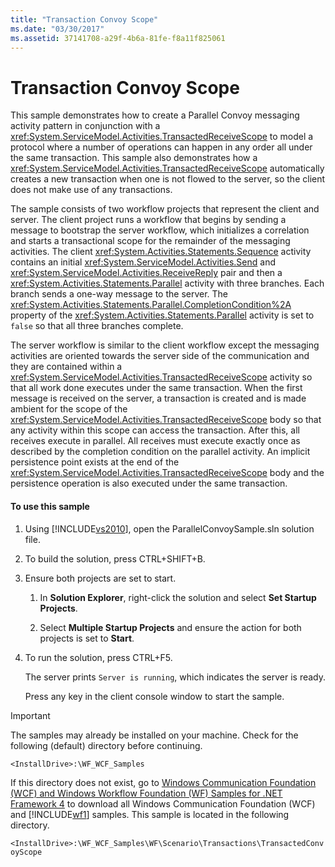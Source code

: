 ```yaml
---
title: "Transaction Convoy Scope"
ms.date: "03/30/2017"
ms.assetid: 37141708-a29f-4b6a-81fe-f8a11f825061
---
```

# Transaction Convoy Scope
This sample demonstrates how to create a Parallel Convoy messaging activity pattern in conjunction with a <xref:System.ServiceModel.Activities.TransactedReceiveScope> to model a protocol where a number of operations can happen in any order all under the same transaction. This sample also demonstrates how a <xref:System.ServiceModel.Activities.TransactedReceiveScope> automatically creates a new transaction when one is not flowed to the server, so the client does not make use of any transactions.  
  
 The sample consists of two workflow projects that represent the client and server. The client project runs a workflow that begins by sending a message to bootstrap the server workflow, which initializes a correlation and starts a transactional scope for the remainder of the messaging activities. The client <xref:System.Activities.Statements.Sequence> activity contains an initial <xref:System.ServiceModel.Activities.Send> and <xref:System.ServiceModel.Activities.ReceiveReply> pair and then a <xref:System.Activities.Statements.Parallel> activity with three branches. Each branch sends a one-way message to the server. The <xref:System.Activities.Statements.Parallel.CompletionCondition%2A> property of the <xref:System.Activities.Statements.Parallel> activity is set to `false` so that all three branches complete.  
  
 The server workflow is similar to the client workflow except the messaging activities are oriented towards the server side of the communication and they are contained within a <xref:System.ServiceModel.Activities.TransactedReceiveScope> activity so that all work done executes under the same transaction. When the first message is received on the server, a transaction is created and is made ambient for the scope of the <xref:System.ServiceModel.Activities.TransactedReceiveScope> body so that any activity within this scope can access the transaction. After this, all receives execute in parallel. All receives must execute exactly once as described by the completion condition on the parallel activity. An implicit persistence point exists at the end of the <xref:System.ServiceModel.Activities.TransactedReceiveScope> body and the persistence operation is also executed under the same transaction.  
  
#### To use this sample  
  
1. Using [!INCLUDE[vs2010](../../../../includes/vs2010-md.md)], open the ParallelConvoySample.sln solution file.  
  
2. To build the solution, press CTRL+SHIFT+B.  
  
3. Ensure both projects are set to start.  
  
   1. In **Solution Explorer**, right-click the solution and select **Set Startup Projects**.  
  
   2. Select **Multiple Startup Projects** and ensure the action for both projects is set to **Start**.  
  
4. To run the solution, press CTRL+F5.  
  
    The server prints `Server is running`, which indicates the server is ready.  
  
    Press any key in the client console window to start the sample.  
  
> [!IMPORTANT]
>  The samples may already be installed on your machine. Check for the following (default) directory before continuing.  
> 
>  `<InstallDrive>:\WF_WCF_Samples`  
> 
>  If this directory does not exist, go to [Windows Communication Foundation (WCF) and Windows Workflow Foundation (WF) Samples for .NET Framework 4](http://go.microsoft.com/fwlink/?LinkId=150780) to download all Windows Communication Foundation (WCF) and [!INCLUDE[wf1](../../../../includes/wf1-md.md)] samples. This sample is located in the following directory.  
> 
>  `<InstallDrive>:\WF_WCF_Samples\WF\Scenario\Transactions\TransactedConvoyScope`